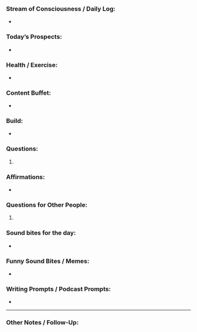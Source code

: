 ### Stream of Consciousness / Daily Log:
- 



### Today’s Prospects:
- 



### Health / Exercise:
- 



### Content Buffet:
- 



### Build:
- 



### Questions:
1. 



### Affirmations:
- 


### Questions for Other People:
1.  



### Sound bites for the day:
- 



### Funny Sound Bites / Memes:
- 



### Writing Prompts / Podcast Prompts:
- 

---

### Other Notes / Follow-Up:
